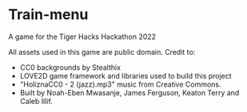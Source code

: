 # Train-menu
A game for the Tiger Hacks Hackathon 2022

All assets used in this game are public domain.
Credit to:
* CC0 backgrounds by Stealthix
* LOVE2D game framework and libraries used to build this project
* "HoliznaCC0 - 2 (jazz).mp3" music from Creative Commons.
* Built by Noah-Eben Mwasanje, James Ferguson, Keaton Terry and Caleb Illif.
